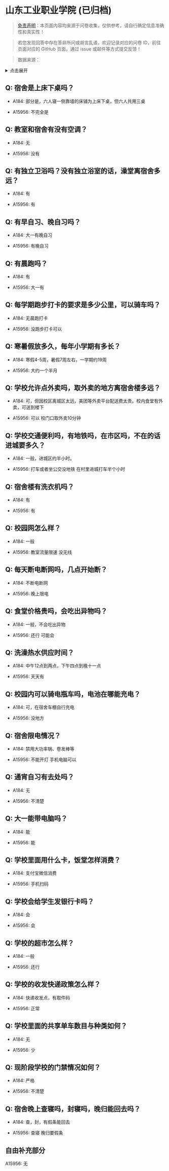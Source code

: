 # 山东工业职业学院 (已归档)

> [免责声明](https://colleges.chat/#_3)：本页面内容均来源于问卷收集，仅供参考，请自行确定信息准确性和真实性！

> 若您发现回答中存在答非所问或胡言乱语，欢迎记录对应的问卷 ID，前往页面对应的 GitHub 页面，通过 issue 或邮件等方式提交反馈！

> 数据来源：

<details><summary>点击展开</summary>
<ul>
<li>A184: 匿名 (2021 年 06 月)</li>
<li>A15956: 1974130698@qq.com (2022 年 08 月)</li>
</ul>
</details>

## Q: 宿舍是上床下桌吗？

- A184: 部分是，六人寝一侧靠墙的床铺为上床下桌，但六人共用三桌

- A15956: 不完全是

## Q: 教室和宿舍有没有空调？

- A184: 无

- A15956: 没有

## Q: 有独立卫浴吗？没有独立浴室的话，澡堂离宿舍多远？

- A184: 有

- A15956: 有

## Q: 有早自习、晚自习吗？

- A184: 大一有晚自习

- A15956: 有晚自习

## Q: 有晨跑吗？

- A184: 有

- A15956: 大一有

## Q: 每学期跑步打卡的要求是多少公里，可以骑车吗？

- A184: 无晨跑打卡

- A15956: 没跑步打卡可以

## Q: 寒暑假放多久，每年小学期有多长？

- A184: 寒假4-5周，暑假7周左右，一学期约19周

- A15956: 大约一个半月

## Q: 学校允许点外卖吗，取外卖的地方离宿舍楼多远？

- A184: 可，但因校区离城区太远，美团等外卖平台配送费太贵。校内食堂有外卖，可送到楼下

- A15956: 可以 校门口取外卖10分钟

## Q: 学校交通便利吗，有地铁吗，在市区吗，不在的话进城要多久？

- A184: 一般，进城区约半小时。

- A15956: 打车或者坐公交没地铁 在村里进城打车半个小时

## Q: 宿舍楼有洗衣机吗？

- A184: 有

- A15956: 有

## Q: 校园网怎么样？

- A184: 一般

- A15956: 教室流量限速 没无线

## Q: 每天断电断网吗，几点开始断？

- A184: 不断电断网

- A15956: 晚上限电

## Q: 食堂价格贵吗，会吃出异物吗？

- A184: 一般，不会吃出异物

- A15956: 还行 可能会

## Q: 洗澡热水供应时间？

- A184: 中午12点到两点，下午四点到晚十一点

- A15956: 天天有

## Q: 校园内可以骑电瓶车吗，电池在哪能充电？

- A184: 可，在宿舍车棚自行充电

- A15956: 没地方

## Q: 宿舍限电情况？

- A184: 禁用大功率锅、卷发棒等

- A15956: 不能开灯 手机电脑可以

## Q: 通宵自习有去处吗？

- A184: 无

- A15956: 不清楚

## Q: 大一能带电脑吗？

- A184: 能

- A15956: 能

## Q: 学校里面用什么卡，饭堂怎样消费？

- A184: 支付宝微信消费

- A15956: 手机扫码

## Q: 学校会给学生发银行卡吗？

- A184: 会

- A15956: 会

## Q: 学校的超市怎么样？

- A184: 一般

- A15956: 还行

## Q: 学校的收发快递政策怎么样？

- A184: 快递收发点，有取件码

- A15956: 正常

## Q: 学校里面的共享单车数目与种类如何？

- A184: 无

- A15956: 少

## Q: 现阶段学校的门禁情况如何？

- A184: 严格

- A15956: 不清楚

## Q: 宿舍晚上查寝吗，封寝吗，晚归能回去吗？

- A184: 查，封，有假条能回去

- A15956: 查寝 晚归要假条

## 自由补充部分

A15956: 无